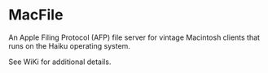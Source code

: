# MacFile
An Apple Filing Protocol (AFP) file server for vintage Macintosh clients that runs on the Haiku operating system.

See WiKi for additional details.
